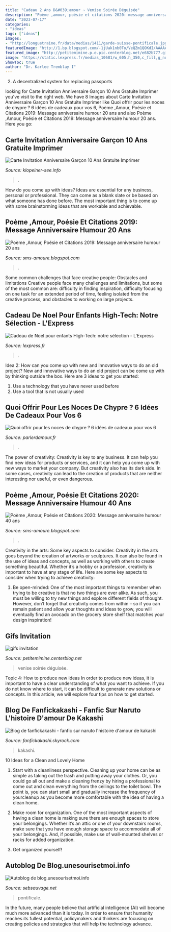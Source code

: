 ```yaml
---
title: "Cadeau 2 Ans D&#039;amour ~ Venise Soirée Déguisée"
description: "Poème ,amour, poésie et citations 2020: message anniversaire humour 40 ans"
date: "2023-07-17"
categories:
- "ideas"
tags: ["ideas"]
images:
- "http://longuetraine.fr/data/medias/1411/garde-suisse-pontificale.jpg"
featuredImage: "http://1.bp.blogspot.com/-1jUak1nb0To/VeQZm1QOKdI/AAAAAAAAGMI/G_zr9rkSIqE/s1600/Message-anniversaire-humour-20-ans-4.jpg"
featured_image: "http://petitemimine.p.e.pic.centerblog.net/e682b777.gif"
image: "https://static.lexpress.fr/medias_10681/w_605,h_350,c_fill,g_north/v1448298089/dix-cadeaux-de-noel-high-tech-pour-les-enfants_5468876.jpg"
ShowToc: true
author: "Dr. Karlee Tremblay I"
---
```



2. A decentralized system for replacing passports 

	

		
looking for Carte Invitation Anniversaire Garçon 10 Ans Gratuite Imprimer you've visit to the right web. We have 8 Images about Carte Invitation Anniversaire Garçon 10 Ans Gratuite Imprimer like Quoi offrir pour les noces de chypre ? 6 idées de cadeaux pour vos 6, Poème ,Amour, Poésie et Citations 2019: Message anniversaire humour 20 ans and also Poème ,Amour, Poésie et Citations 2019: Message anniversaire humour 20 ans. Here you go:
		
    
## Carte Invitation Anniversaire Garçon 10 Ans Gratuite Imprimer

<img loading=lazy src="https://img.carte-discount.com/appercu/studiofrt/invitanniv10ansballondoree/defaut-recto_fr.jpg" onerror="this.onerror=null;this.src='https://tse4.mm.bing.net/th?id=OIP.9hV0a3_F0omAvZzi78LckAAAAA&amp;pid=15.1';" alt="Carte Invitation Anniversaire Garçon 10 Ans Gratuite Imprimer">

_Source: klopeiner-see.info_

>. 

	

How do you come up with ideas?
Ideas are essential for any business, personal or professional. They can come as a blank slate or be based on what someone has done before. The most important thing is to come up with some brainstorming ideas that are workable and achievable.

    
## Poème ,Amour, Poésie Et Citations 2019: Message Anniversaire Humour 20 Ans

<img loading=lazy src="http://1.bp.blogspot.com/-1jUak1nb0To/VeQZm1QOKdI/AAAAAAAAGMI/G_zr9rkSIqE/s1600/Message-anniversaire-humour-20-ans-4.jpg" onerror="this.onerror=null;this.src='https://tse1.mm.bing.net/th?id=OIP.7D2kJbAu3Tchjfqu18AzvwHaDQ&amp;pid=15.1';" alt="Poème ,Amour, Poésie et Citations 2019: Message anniversaire humour 20 ans">

_Source: sms-amoure.blogspot.com_

>. 

	

Some common challenges that face creative people: Obstacles and limitations
Creative people face many challenges and limitations, but some of the most common are: difficulty in finding inspiration, difficulty focusing on one task for an extended period of time, feeling isolated from the creative process, and obstacles to working on large projects.

    
## Cadeau De Noel Pour Enfants High-Tech: Notre Sélection - L&#039;Express

<img loading=lazy src="https://static.lexpress.fr/medias_10681/w_605,h_350,c_fill,g_north/v1448298089/dix-cadeaux-de-noel-high-tech-pour-les-enfants_5468876.jpg" onerror="this.onerror=null;this.src='https://tse1.mm.bing.net/th?id=OIP.9MbMhII9pMo3P5C5yBe3CAHaES&amp;pid=15.1';" alt="Cadeau de Noel pour enfants High-Tech: notre sélection - L&#039;Express">

_Source: lexpress.fr_

>. 

	

Idea 2: How can you come up with new and innovative ways to do an old project?
New and innovative ways to do an old project can be come up with by thinking outside the box. Here are 3 ideas to get you started: 
1. Use a technology that you have never used before 
2. Use a tool that is not usually used 

    
## Quoi Offrir Pour Les Noces De Chypre ? 6 Idées De Cadeaux Pour Vos 6

<img loading=lazy src="https://www.parlerdamour.fr/wp-content/uploads/2020/01/bougie-1024x683.jpg" onerror="this.onerror=null;this.src='https://tse2.mm.bing.net/th?id=OIP.VqX4a0L3FLDNTTxRnhn1NwHaE8&amp;pid=15.1';" alt="Quoi offrir pour les noces de chypre ? 6 idées de cadeaux pour vos 6">

_Source: parlerdamour.fr_

>. 

	

The power of creativity:
Creativity is key to any business. It can help you find new ideas for products or services, and it can help you come up with new ways to market your company. But creativity also has its dark side. In some cases, creativity can lead to the creation of products that are neither interesting nor useful, or even dangerous.

    
## Poème ,Amour, Poésie Et Citations 2020: Message Anniversaire Humour 40 Ans

<img loading=lazy src="http://1.bp.blogspot.com/-CIPk2AigSfg/VeltWTmR6fI/AAAAAAAAGPQ/lz3otAxG8IU/s1600/Message-anniversaire-humour-40-ans.jpg" onerror="this.onerror=null;this.src='https://tse3.mm.bing.net/th?id=OIP.3OBjqT3m2Upm1XlNmU663gHaDL&amp;pid=15.1';" alt="Poème ,Amour, Poésie et Citations 2020: Message anniversaire humour 40 ans">

_Source: sms-amoure.blogspot.com_

>. 

	

Creativity in the arts: Some key aspects to consider.
Creativity in the arts goes beyond the creation of artworks or sculptures. It can also be found in the use of ideas and concepts, as well as working with others to create something beautiful. Whether it’s a hobby or a profession, creativity is important to have at any stage of life. Here are some key aspects to consider when trying to achieve creativity: 
1) Be open-minded: One of the most important things to remember when trying to be creative is that no two things are ever alike. As such, you must be willing to try new things and explore different fields of thought. However, don’t forget that creativity comes from within – so if you can remain patient and allow your thoughts and ideas to grow, you will eventually find an avocado on the grocery store shelf that matches your design inspiration!

    
## Gifs Invitation

<img loading=lazy src="http://petitemimine.p.e.pic.centerblog.net/e682b777.gif" onerror="this.onerror=null;this.src='https://tse2.mm.bing.net/th?id=OIP.WdksrvygxtQwaA8PLKNfNQHaFK&amp;pid=15.1';" alt="gifs invitation">

_Source: petitemimine.centerblog.net_

>venise soirée déguisée. 

	

Topic 4: How to produce new ideas
In order to produce new ideas, it is important to have a clear understanding of what you want to achieve. If you do not know where to start, it can be difficult to generate new solutions or concepts. In this article, we will explore four tips on how to get started.

    
## Blog De Fanfickakashi - Fanfic Sur Naruto L&#039;histoire D&#039;amour De Kakashi

<img loading=lazy src="http://i.skyrock.net/6516/35976516/pics/photo_35976516.jpg" onerror="this.onerror=null;this.src='https://tse4.mm.bing.net/th?id=OIP.dv-3SZrDVMPPKR4jIeQ8KgHaHi&amp;pid=15.1';" alt="Blog de fanfickakashi - fanfic sur naruto l&#039;histoire d&#039;amour de kakashi">

_Source: fanfickakashi.skyrock.com_

>kakashi. 

	

10 Ideas for a Clean and Lovely Home
1. Start with a cleanliness perspective. Cleaning up your home can be as simple as taking out the trash and putting away your clothes. Or, you could go all out and make a cleaning frenzy by hiring a professional to come out and clean everything from the ceilings to the toilet bowl. The point is, you can start small and gradually increase the frequency of yourcleanup as you become more comfortable with the idea of having a clean home.
2. Make room for organization. One of the most important aspects of having a clean home is making sure there are enough spaces to store your belongings. Whether it’s an attic or one of your downstairs rooms, make sure that you have enough storage space to accommodate all of your belongings. And, if possible, make use of wall-mounted shelves or racks for added organization.

3. Get organized yourself!

    
## Autoblog De Blog.unesourisetmoi.info

<img loading=lazy src="http://longuetraine.fr/data/medias/1411/garde-suisse-pontificale.jpg" onerror="this.onerror=null;this.src='https://tse3.mm.bing.net/th?id=OIP.sl7kTmYlv564ZWcJq2PKxwHaFH&amp;pid=15.1';" alt="Autoblog de blog.unesourisetmoi.info">

_Source: sebsauvage.net_

>pontificale. 

	

In the future, many people believe that artificial intelligence (AI) will become much more advanced than it is today. In order to ensure that humanity reaches its fullest potential, policymakers and thinkers are focusing on creating policies and strategies that will help the technology advance.

